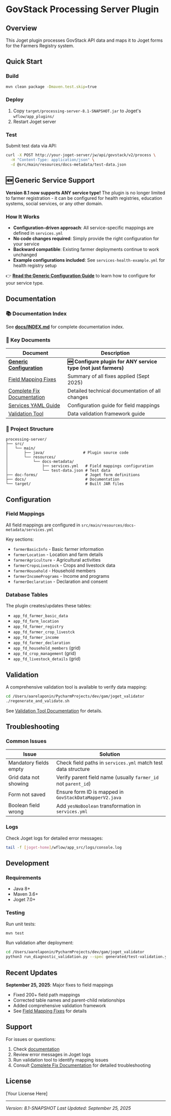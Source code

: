 # GovStack Processing Server Plugin

## Overview
This Joget plugin processes GovStack API data and maps it to Joget forms for the Farmers Registry system.

## Quick Start

### Build
```bash
mvn clean package -Dmaven.test.skip=true
```

### Deploy
1. Copy `target/processing-server-8.1-SNAPSHOT.jar` to Joget's `wflow/app_plugins/`
2. Restart Joget server

### Test
Submit test data via API:
```bash
curl -X POST http://your-joget-server/jw/api/govstack/v2/process \
  -H "Content-Type: application/json" \
  -d @src/main/resources/docs-metadata/test-data.json
```

## 🆕 Generic Service Support

**Version 8.1 now supports ANY service type!** The plugin is no longer limited to farmer registration - it can be configured for health registries, education systems, social services, or any other domain.

### How It Works
- **Configuration-driven approach**: All service-specific mappings are defined in `services.yml`
- **No code changes required**: Simply provide the right configuration for your service
- **Backward compatible**: Existing farmer deployments continue to work unchanged
- **Example configurations included**: See `services-health-example.yml` for health registry setup

👉 **[Read the Generic Configuration Guide](docs/GENERIC_CONFIGURATION.md)** to learn how to configure for your service type.

## Documentation

### 📚 Documentation Index
See **[docs/INDEX.md](docs/INDEX.md)** for complete documentation index.

### 🔑 Key Documents

| Document | Description |
|----------|-------------|
| **[Generic Configuration](docs/GENERIC_CONFIGURATION.md)** | **🆕 Configure plugin for ANY service type (not just farmers)** |
| [Field Mapping Fixes](docs/FIELD_MAPPING_FIXES.md) | Summary of all fixes applied (Sept 2025) |
| [Complete Fix Documentation](docs/FIXES_DOCUMENTATION.md) | Detailed technical documentation of all changes |
| [Services YAML Guide](docs/SERVICES_YML_GUIDE.md) | Configuration guide for field mappings |
| [Validation Tool](docs/VALIDATION_TOOL.md) | Data validation framework guide |

### 📁 Project Structure

```
processing-server/
├── src/
│   └── main/
│       ├── java/                 # Plugin source code
│       └── resources/
│           └── docs-metadata/
│               ├── services.yml   # Field mappings configuration
│               └── test-data.json # Test data
├── doc-forms/                     # Joget form definitions
├── docs/                          # Documentation
└── target/                        # Built JAR files
```

## Configuration

### Field Mappings
All field mappings are configured in `src/main/resources/docs-metadata/services.yml`

Key sections:
- `farmerBasicInfo` - Basic farmer information
- `farmerLocation` - Location and farm details
- `farmerAgriculture` - Agricultural activities
- `farmerCropsLivestock` - Crops and livestock data
- `farmerHousehold` - Household members
- `farmerIncomePrograms` - Income and programs
- `farmerDeclaration` - Declaration and consent

### Database Tables
The plugin creates/updates these tables:
- `app_fd_farmer_basic_data`
- `app_fd_farm_location`
- `app_fd_farmer_registry`
- `app_fd_farmer_crop_livestck`
- `app_fd_farmer_income`
- `app_fd_farmer_declaration`
- `app_fd_household_members` (grid)
- `app_fd_crop_management` (grid)
- `app_fd_livestock_details` (grid)

## Validation

A comprehensive validation tool is available to verify data mapping:

```bash
cd /Users/aarelaponin/PycharmProjects/dev/gam/joget_validator
./regenerate_and_validate.sh
```

See [Validation Tool Documentation](../../../PycharmProjects/dev/gam/joget_validator/README.md) for details.

## Troubleshooting

### Common Issues

| Issue | Solution |
|-------|----------|
| Mandatory fields empty | Check field paths in `services.yml` match test data structure |
| Grid data not showing | Verify parent field name (usually `farmer_id` not `parent_id`) |
| Form not saved | Ensure form ID is mapped in `GovStackDataMapperV2.java` |
| Boolean field wrong | Add `yesNoBoolean` transformation in `services.yml` |

### Logs
Check Joget logs for detailed error messages:
```bash
tail -f [joget-home]/wflow/app_src/logs/console.log
```

## Development

### Requirements
- Java 8+
- Maven 3.6+
- Joget 7.0+

### Testing
Run unit tests:
```bash
mvn test
```

Run validation after deployment:
```bash
cd /Users/aarelaponin/PycharmProjects/dev/gam/joget_validator
python3 run_diagnostic_validation.py --spec generated/test-validation.yml
```

## Recent Updates

**September 25, 2025**: Major fixes to field mappings
- Fixed 200+ field path mappings
- Corrected table names and parent-child relationships
- Added comprehensive validation framework
- See [Field Mapping Fixes](docs/FIELD_MAPPING_FIXES.md) for details

## Support

For issues or questions:
1. Check [documentation](docs/)
2. Review error messages in Joget logs
3. Run validation tool to identify mapping issues
4. Consult [Complete Fix Documentation](docs/FIXES_DOCUMENTATION.md) for detailed troubleshooting

## License

[Your License Here]

---

*Version: 8.1-SNAPSHOT*
*Last Updated: September 25, 2025*